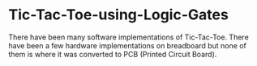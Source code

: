 # Tic-Tac-Toe-using-Logic-Gates

There have been many software implementations of Tic-Tac-Toe.
There have been a few hardware implementations on breadboard but none of them is where it was converted to PCB (Printed Circuit Board).
